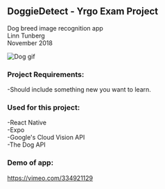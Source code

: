 



## DoggieDetect - Yrgo Exam Project 
Dog breed image recognition app<br>
Linn Tunberg<br>
November 2018<br>

<img src="https://media.giphy.com/media/Ood1OSF92jubS/giphy.gif" alt="Dog gif"><br>

### Project Requirements:<br>
-Should include something new you want to learn.

### Used for this project:<br>
-React Native<br>
-Expo<br>
-Google's Cloud Vision API<br>
-The Dog API<br>

### Demo of app:
https://vimeo.com/334921129
